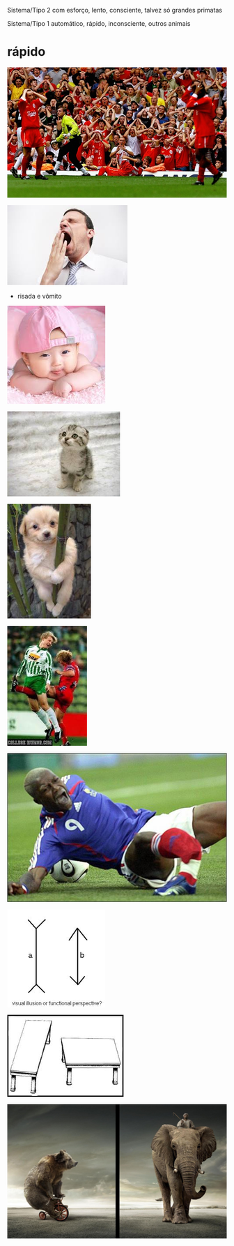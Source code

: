 Sistema/Tipo 2
com esforço, lento, consciente, talvez só grandes primatas

Sistema/Tipo 1
automático, rápido, inconsciente, outros animais


# rápido

![empatia](images/empatia.jpg)

![bocejo](images/bocejo_risada_vomito.jpg)
+ risada e vômito

![fofura](images/fofura1.jpg)


![fofura](images/fofura2.jpg)


![fofura](images/fofura3.jpg)


![img](images/dor.jpg)

![img](images/dor1.jpg)

![ilusao](images/ilusao1.jpg)


![ilusao](images/ilusao2.jpg)




![img](images/elefante_condutor.jpg)

